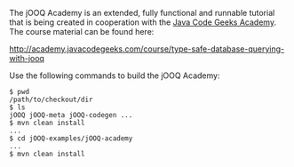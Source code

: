 The jOOQ Academy is an extended, fully functional and runnable tutorial that is being created in cooperation with the 
[Java Code Geeks Academy](http://academy.javacodegeeks.com/). The course material can be found here:

http://academy.javacodegeeks.com/course/type-safe-database-querying-with-jooq

Use the following commands to build the jOOQ Academy:

```
$ pwd
/path/to/checkout/dir
$ ls
jOOQ jOOQ-meta jOOQ-codegen ...
$ mvn clean install
...
$ cd jOOQ-examples/jOOQ-academy
...
$ mvn clean install
```
